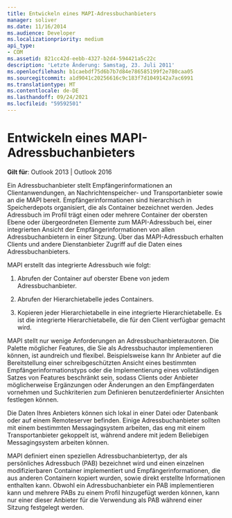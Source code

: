 ```yaml
---
title: Entwickeln eines MAPI-Adressbuchanbieters
manager: soliver
ms.date: 11/16/2014
ms.audience: Developer
ms.localizationpriority: medium
api_type:
- COM
ms.assetid: 821cc42d-eebb-4327-b2d4-594421a5c22c
description: 'Letzte Änderung: Samstag, 23. Juli 2011'
ms.openlocfilehash: b1caebdf75d6b7b7d84e786585199f2e780caa05
ms.sourcegitcommit: a1d9041c20256616c9c183f7d1049142a7ac6991
ms.translationtype: MT
ms.contentlocale: de-DE
ms.lasthandoff: 09/24/2021
ms.locfileid: "59592501"
---
```

# <a name="developing-a-mapi-address-book-provider"></a>Entwickeln eines MAPI-Adressbuchanbieters

  
  
**Gilt für**: Outlook 2013 | Outlook 2016 
  
Ein Adressbuchanbieter stellt Empfängerinformationen an Clientanwendungen, an Nachrichtenspeicher- und Transportanbieter sowie an die MAPI bereit. Empfängerinformationen sind hierarchisch in Speicherdepots organisiert, die als Container bezeichnet werden. Jedes Adressbuch im Profil trägt einen oder mehrere Container der obersten Ebene oder übergeordneten Elemente zum MAPI-Adressbuch bei, einer integrierten Ansicht der Empfängerinformationen von allen Adressbuchanbietern in einer Sitzung. Über das MAPI-Adressbuch erhalten Clients und andere Dienstanbieter Zugriff auf die Daten eines Adressbuchanbieters.
  
MAPI erstellt das integrierte Adressbuch wie folgt:
  
1. Abrufen der Container auf oberster Ebene von jedem Adressbuchanbieter.
    
2. Abrufen der Hierarchietabelle jedes Containers. 
    
3. Kopieren jeder Hierarchietabelle in eine integrierte Hierarchietabelle. Es ist die integrierte Hierarchietabelle, die für den Client verfügbar gemacht wird. 
    
MAPI stellt nur wenige Anforderungen an Adressbuchanbieterautoren. Die Palette möglicher Features, die Sie als Adressbuchautor implementieren können, ist aundreich und flexibel. Beispielsweise kann Ihr Anbieter auf die Bereitstellung einer schreibgeschützten Ansicht eines bestimmten Empfängerinformationstyps oder die Implementierung eines vollständigen Satzes von Features beschränkt sein, sodass Clients oder Anbieter möglicherweise Ergänzungen oder Änderungen an den Empfängerdaten vornehmen und Suchkriterien zum Definieren benutzerdefinierter Ansichten festlegen können. 
  
Die Daten Ihres Anbieters können sich lokal in einer Datei oder Datenbank oder auf einem Remoteserver befinden. Einige Adressbuchanbieter sollten mit einem bestimmten Messagingsystem arbeiten, das eng mit einem Transportanbieter gekoppelt ist, während andere mit jedem Beliebigen Messagingsystem arbeiten können.
  
MAPI definiert einen speziellen Adressbuchanbietertyp, der als persönliches Adressbuch (PAB) bezeichnet wird und einen einzelnen modifizierbaren Container implementiert und Empfängerinformationen, die aus anderen Containern kopiert wurden, sowie direkt erstellte Informationen enthalten kann. Obwohl ein Adressbuchanbieter ein PAB implementieren kann und mehrere PABs zu einem Profil hinzugefügt werden können, kann nur einer dieser Anbieter für die Verwendung als PAB während einer Sitzung festgelegt werden. 
  

